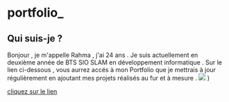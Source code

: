 # portfolio_
## Qui suis-je ?

Bonjour , je m'appelle Rahma , j'ai 24 ans .
Je suis actuellement en deuxième année de BTS SIO SLAM en développement informatique .
Sur le lien ci-dessous , vous aurrez accés à mon Portfolio que je mettrais à jour régulièrement en ajoutant mes projets réalisés au fur et à mesure .
![](https://user-images.githubusercontent.com/47861630/214799199-bfc11cfd-404b-46af-837f-abee2db7883c.png)
)

[cliquez sur le lien](https://rahmahamdi.github.io/portfolio_/)
